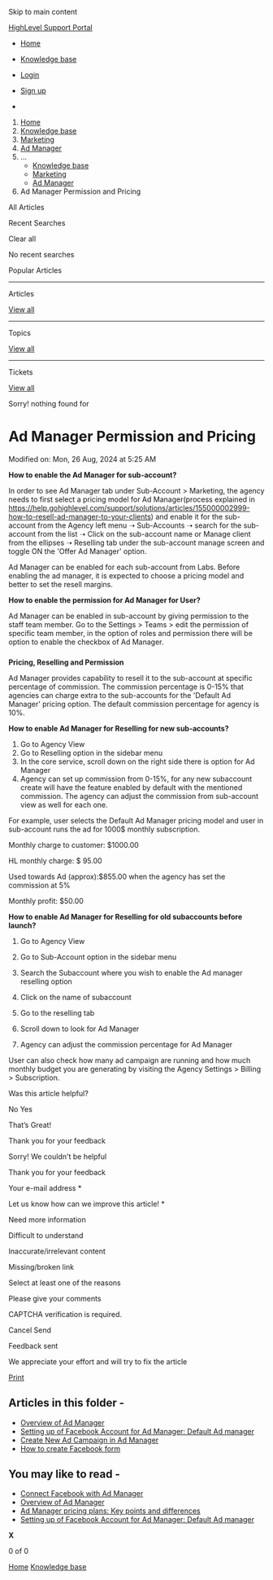 Skip to main content

[ HighLevel Support Portal ](https://help.gohighlevel.com)

  * [ Home ](/support/home)
  * [ Knowledge base ](/support/solutions)

  * [Login](/support/login)
  * [Sign up](/support/signup)
  * 

  1. [Home](/support/home)
  2. [Knowledge base](/support/solutions)
  3. [Marketing](/support/solutions/48000449565)
  4. [Ad Manager](/support/solutions/folders/155000000587)
  5. ... 
     * [Knowledge base](/support/solutions)
     * [Marketing](/support/solutions/48000449565)
     * [Ad Manager](/support/solutions/folders/155000000587)
  6. Ad Manager Permission and Pricing

All  Articles 

Recent Searches

Clear all

No recent searches

Popular Articles

* * *

Articles

[View all](/support/search/solutions)

* * *

Topics

[View all](/support/search/topics)

* * *

Tickets

[View all](/support/search/tickets)

Sorry! nothing found for   

# Ad Manager Permission and Pricing

Modified on: Mon, 26 Aug, 2024 at 5:25 AM

**How to enable the Ad Manager for sub-account?**

In order to see Ad Manager tab under Sub-Account > Marketing, the agency needs to first select a pricing model for Ad Manager(process explained in <https://help.gohighlevel.com/support/solutions/articles/155000002999-how-to-resell-ad-manager-to-your-clients>) and enable it for the sub-account from the Agency left menu ➝ Sub-Accounts ➝ search for the sub-account from the list ➝ Click on the sub-account name or Manage client from the ellipses ➝ Reselling tab under the sub-account manage screen and toggle ON the 'Offer Ad Manager' option.

Ad Manager can be enabled for each sub-account from Labs. Before enabling the ad manager, it is expected to choose a pricing model and better to set the resell margins.  

**How to enable the permission for Ad Manager for User?**

Ad Manager can be enabled in sub-account by giving permission to the staff team member. Go to the Settings > Teams > edit the permission of specific team member, in the option of roles and permission there will be option to enable the checkbox of Ad Manager.   

###   
**Pricing, Reselling and Permission**

Ad Manager provides capability to resell it to the sub-account at specific percentage of commission. The commission percentage is 0-15% that agencies can charge extra to the sub-accounts for the 'Default Ad Manager' pricing option. The default commission percentage for agency is 10%.  

**How to enable Ad Manager for Reselling for new sub-accounts?**

  1. Go to Agency View
  2. Go to Reselling option in the sidebar menu
  3. In the core service, scroll down on the right side there is option for Ad Manager
  4. Agency can set up commission from 0-15%, for any new subaccount create will have the feature enabled by default with the mentioned commission. The agency can adjust the commission from sub-account view as well for each one.

For example, user selects the Default Ad Manager pricing model and user in sub-account runs the ad for 1000$ monthly subscription. 

Monthly charge to customer: $1000.00

HL monthly charge: $ 95.00

Used towards Ad (approx):$855.00 when the agency has set the commission at 5%

Monthly profit: $50.00

**How to enable Ad Manager for Reselling for old subaccounts before launch?**

  1. Go to Agency View
  2. Go to Sub-Account option in the sidebar menu
  3. Search the Subaccount where you wish to enable the Ad manager reselling option
  4. Click on the name of subaccount
  5. Go to the reselling tab  

  6. Scroll down to look for Ad Manager 
  7. Agency can adjust the commission percentage for Ad Manager

User can also check how many ad campaign are running and how much monthly budget you are generating by visiting the Agency Settings > Billing > Subscription.  

Was this article helpful?

No  Yes 

That’s Great!

Thank you for your feedback

Sorry! We couldn't be helpful

Thank you for your feedback

Your e-mail address *

Let us know how can we improve this article! *

Need more information 

Difficult to understand 

Inaccurate/irrelevant content 

Missing/broken link 

Select at least one of the reasons 

Please give your comments 

CAPTCHA verification is required. 

Cancel  Send 

Feedback sent

We appreciate your effort and will try to fix the article

[Print](javascript:print\(\))

## Articles in this folder -

  * [Overview of Ad Manager](/support/solutions/articles/155000002433-overview-of-ad-manager)
  * [Setting up of Facebook Account for Ad Manager: Default Ad manager](/support/solutions/articles/155000002434-setting-up-of-facebook-account-for-ad-manager-default-ad-manager)
  * [Create New Ad Campaign in Ad Manager](/support/solutions/articles/155000002435-create-new-ad-campaign-in-ad-manager)
  * [How to create Facebook form](/support/solutions/articles/155000002439-how-to-create-facebook-form)

## You may like to read -

  * [Connect Facebook with Ad Manager](/support/solutions/articles/155000003044-connect-facebook-with-ad-manager)
  * [Overview of Ad Manager](/support/solutions/articles/155000002433-overview-of-ad-manager)
  * [Ad Manager pricing plans: Key points and differences](/support/solutions/articles/155000003501-ad-manager-pricing-plans-key-points-and-differences)
  * [Setting up of Facebook Account for Ad Manager: Default Ad manager](/support/solutions/articles/155000002434-setting-up-of-facebook-account-for-ad-manager-default-ad-manager)

**X**

0 of 0 []()

[Home](/support/home) [Knowledge base](/support/solutions)
